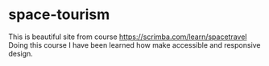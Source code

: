 # space-tourism
This is beautiful site from course https://scrimba.com/learn/spacetravel
Doing this course I have been learned how make accessible and responsive design.
